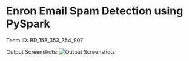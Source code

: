 # Enron Email Spam Detection using PySpark

Team ID: BD_153_353_354_907

Output Screenshots:
![***Output Screenshots***](etss1.png)
